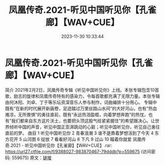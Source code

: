 ﻿---
title: 凤凰传奇.2021-听见中国听见你【孔雀廊】【WAV+CUE】
date: 2023-11-30 10:33:44
categories: WAV车载音乐、镜像
tags: 华语中文
---
# 凤凰传奇.2021-听见中国听见你【孔雀廊】【WAV+CUE】

简介
2021年2月2日，凤凰传奇专辑《听见中国听见你》上线。本张专辑包含10首歌，励志的旋律和凤凰传奇特有的感染力，令每首歌都充满了无限力量。本张专辑由何沐阳、刘卓、丁于等乐坛资深音乐人参与制作，词曲编排十分用心。
专辑中既有“在新的时代展开新画卷，足迹踏过万里丝路山水间”的大好河山，也有“热血难凉，无所畏惧”的勇往直前，既有“永远热泪盈框，向着梦想奔跑”的热忱，也有“我们都来自东方这片沃土，也要把头顶这股气给紧紧握住”的希望跟决心。让世界倾听中国的声音，听见中国正澎湃跳动的心脏；听见中国听见你，听见自己勇往直前的梦。
曲目
1 听见中国听见你
2 青春浪潮
3 谁不是靠着梦想活到了今天
4 东方花开
5 山河图
6 绽放
7 看看好河山
8 下凡
9 过山
10 瞄着你就爱
凤凰传奇.2021 - 听见中国听见你【孔雀廊】【WAV+CUE】.rar: https://url27.ctfile.com/f/9388027-983870467-79dddb?p=559675
(访问密码: 559675)
原文：[链接](https://blog.sina.com.cn/s/blog_1647c7e76010313vj.html)